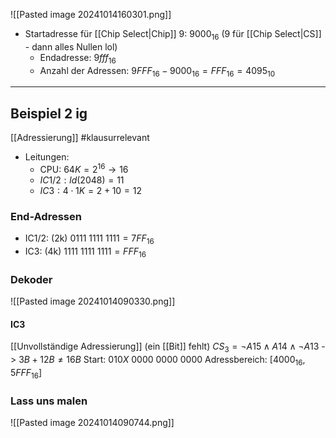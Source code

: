 ![[Pasted image 20241014160301.png]]



- Startadresse für [[Chip Select|Chip]] 9: $9000_{16}$ (9 für [[Chip Select|CS]] - dann alles Nullen lol)
	- Endadresse: $9fff_{16}$
	- Anzahl der Adressen: $9FFF_{16} - 9000_{16} = FFF_{16} = 4095_{10}$


---

## Beispiel 2 ig
[[Adressierung]]
#klausurrelevant 

- Leitungen: 
	- CPU: $64K = 2^{16} \rightarrow 16$
	- $IC1 / 2: ld(2048) = 11$
	- $IC3: 4 \cdot 1K = 2 + 10 = 12$ 

### End-Adressen
- IC1/2: (2k) $0111\ 1111\ 1111 = 7FF_{16}$
- IC3: (4k) $1111\ 1111\ 1111 = FFF_{16}$

### Dekoder
![[Pasted image 20241014090330.png]]
#### IC3
[[Unvollständige Adressierung]] (ein [[Bit]] fehlt)
$CS_{3} = \lnot A15 \land A14 \land \lnot A13$ -> $3B + 12B \neq 16B$ 
Start: $010X\ 0000\ 0000\ 0000$
Adressbereich: $[4000_{16}, 5FFF_{16}]$


### Lass uns malen
![[Pasted image 20241014090744.png]]